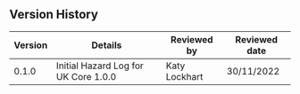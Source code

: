 ## Version History

<table class="assets">
<thead>
<th>Version</th>
<th>Details</th>
<th>Reviewed by</th>
<th>Reviewed date</th>
</thead>
<tr>
<td>0.1.0</td>
<td>Initial Hazard Log for UK Core 1.0.0</td>
<td>Katy Lockhart</td>
<td>30/11/2022</td>
</tr>
</table>